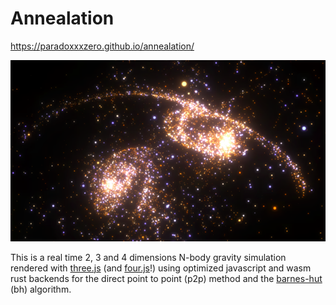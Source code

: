 # Annealation

https://paradoxxxzero.github.io/annealation/

![Screenshot of annealation](https://raw.githubusercontent.com/paradoxxxzero/annealation/master/screenshot.png)

This is a real time 2, 3 and 4 dimensions N-body gravity simulation rendered with [three.js](https://threejs.org/) (and [four.js](https://github.com/paradoxxxzero/four.js)!) using optimized javascript and wasm rust backends for the direct point to point (p2p) method and the [barnes-hut](https://en.wikipedia.org/wiki/Barnes%E2%80%93Hut_simulation) (bh) algorithm.
